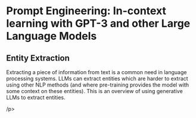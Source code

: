 # Prompt Engineering: In-context learning with GPT-3 and other Large Language Models 
## Entity Extraction
Extracting a piece of information from text is a common need in language processing systems. LLMs can extract entities which are harder to extract using other NLP methods (and where pre-training provides the model with some context on these entities). This is an overview of using generative LLMs to extract entities.
<p <image src = "llm.PNG" alt = "llm"/> /p>
